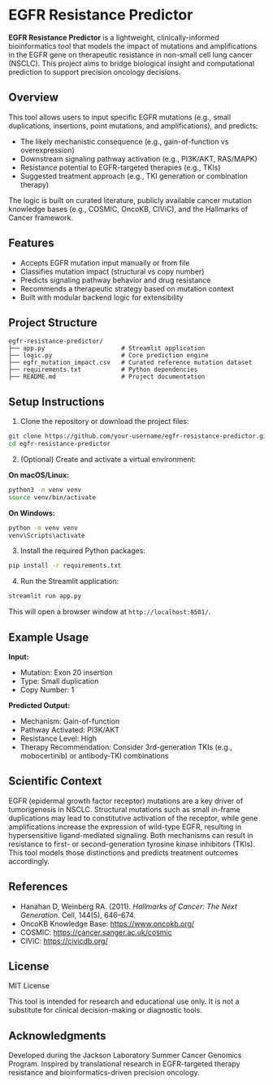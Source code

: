 # EGFR Resistance Predictor

**EGFR Resistance Predictor** is a lightweight, clinically-informed bioinformatics tool that models the impact of mutations and amplifications in the EGFR gene on therapeutic resistance in non-small cell lung cancer (NSCLC). This project aims to bridge biological insight and computational prediction to support precision oncology decisions.

## Overview

This tool allows users to input specific EGFR mutations (e.g., small duplications, insertions, point mutations, and amplifications), and predicts:

- The likely mechanistic consequence (e.g., gain-of-function vs overexpression)
- Downstream signaling pathway activation (e.g., PI3K/AKT, RAS/MAPK)
- Resistance potential to EGFR-targeted therapies (e.g., TKIs)
- Suggested treatment approach (e.g., TKI generation or combination therapy)

The logic is built on curated literature, publicly available cancer mutation knowledge bases (e.g., COSMIC, OncoKB, CIViC), and the Hallmarks of Cancer framework.

## Features

- Accepts EGFR mutation input manually or from file
- Classifies mutation impact (structural vs copy number)
- Predicts signaling pathway behavior and drug resistance
- Recommends a therapeutic strategy based on mutation context
- Built with modular backend logic for extensibility

## Project Structure

```
egfr-resistance-predictor/
├── app.py                     # Streamlit application
├── logic.py                   # Core prediction engine
├── egfr_mutation_impact.csv   # Curated reference mutation dataset
├── requirements.txt           # Python dependencies
├── README.md                  # Project documentation
```

## Setup Instructions

1. Clone the repository or download the project files:

```bash
git clone https://github.com/your-username/egfr-resistance-predictor.git
cd egfr-resistance-predictor
```

2. (Optional) Create and activate a virtual environment:

**On macOS/Linux:**

```bash
python3 -m venv venv
source venv/bin/activate
```

**On Windows:**

```bash
python -m venv venv
venv\Scripts\activate
```

3. Install the required Python packages:

```bash
pip install -r requirements.txt
```

4. Run the Streamlit application:

```bash
streamlit run app.py
```

This will open a browser window at `http://localhost:8501/`.

## Example Usage

**Input:**

- Mutation: Exon 20 insertion
- Type: Small duplication
- Copy Number: 1

**Predicted Output:**

- Mechanism: Gain-of-function
- Pathway Activated: PI3K/AKT
- Resistance Level: High
- Therapy Recommendation: Consider 3rd-generation TKIs (e.g., mobocertinib) or antibody-TKI combinations

## Scientific Context

EGFR (epidermal growth factor receptor) mutations are a key driver of tumorigenesis in NSCLC. Structural mutations such as small in-frame duplications may lead to constitutive activation of the receptor, while gene amplifications increase the expression of wild-type EGFR, resulting in hypersensitive ligand-mediated signaling. Both mechanisms can result in resistance to first- or second-generation tyrosine kinase inhibitors (TKIs). This tool models those distinctions and predicts treatment outcomes accordingly.

## References

- Hanahan D, Weinberg RA. (2011). *Hallmarks of Cancer: The Next Generation*. Cell, 144(5), 646–674.
- OncoKB Knowledge Base: https://www.oncokb.org/
- COSMIC: https://cancer.sanger.ac.uk/cosmic
- CIViC: https://civicdb.org/

## License

MIT License

This tool is intended for research and educational use only. It is not a substitute for clinical decision-making or diagnostic tools.

## Acknowledgments

Developed during the Jackson Laboratory Summer Cancer Genomics Program. Inspired by translational research in EGFR-targeted therapy resistance and bioinformatics-driven precision oncology.
